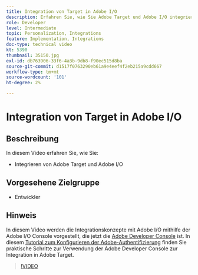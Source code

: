 ```yaml
---
title: Integration von Target in Adobe I/O
description: Erfahren Sie, wie Sie Adobe Target und Adobe I/O integrieren.
role: Developer
level: Intermediate
topic: Personalization, Integrations
feature: Implementation, Integrations
doc-type: technical video
kt: 5390
thumbnail: 35150.jpg
exl-id: db763906-33f6-4a3b-9db8-f90ec515d8ba
source-git-commit: d1517f0763290eb61a9e4eef4f2eb215a9cdd667
workflow-type: tm+mt
source-wordcount: '101'
ht-degree: 2%

---
```


# Integration von Target in Adobe I/O

## Beschreibung

In diesem Video erfahren Sie, wie Sie:

* Integrieren von Adobe Target und Adobe I/O

## Vorgesehene Zielgruppe

* Entwickler

## Hinweis

In diesem Video werden die Integrationskonzepte mit Adobe I/O mithilfe der Adobe I/O Console vorgestellt, die jetzt die [Adobe Developer Console](https://console.adobe.io/home) ist. In diesem [Tutorial zum Konfigurieren der Adobe-Authentifizierung](https://experienceleague.adobe.com/docs/target-learn/tutorials/apis/configure-io-target-integration.html?lang=en) finden Sie praktische Schritte zur Verwendung der Adobe Developer Console zur Integration in Adobe Target.

>[!VIDEO](https://video.tv.adobe.com/v/35150/?quality=12)

